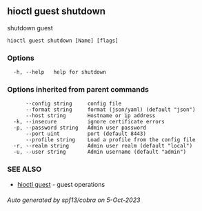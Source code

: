 ## hioctl guest shutdown

shutdown guest

```
hioctl guest shutdown [Name] [flags]
```

### Options

```
  -h, --help   help for shutdown
```

### Options inherited from parent commands

```
      --config string     config file
      --format string     format (json/yaml) (default "json")
      --host string       Hostname or ip address
  -k, --insecure          ignore certificate errors
  -p, --password string   Admin user password
      --port uint         port (default 8443)
      --profile string    Load a profile from the config file
  -r, --realm string      Admin user realm (default "local")
  -u, --user string       Admin username (default "admin")
```

### SEE ALSO

* [hioctl guest](hioctl_guest.md)	 - guest operations

###### Auto generated by spf13/cobra on 5-Oct-2023
